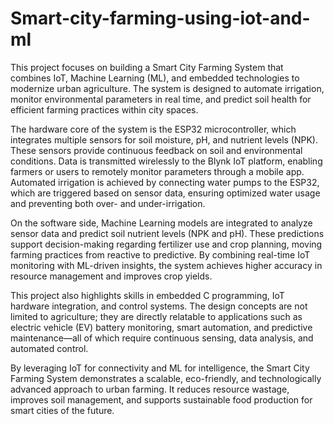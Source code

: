 # Smart-city-farming-using-iot-and-ml
This project focuses on building a Smart City Farming System that combines IoT, Machine Learning (ML), and embedded technologies to modernize urban agriculture. The system is designed to automate irrigation, monitor environmental parameters in real time, and predict soil health for efficient farming practices within city spaces.

The hardware core of the system is the ESP32 microcontroller, which integrates multiple sensors for soil moisture, pH, and nutrient levels (NPK). These sensors provide continuous feedback on soil and environmental conditions. Data is transmitted wirelessly to the Blynk IoT platform, enabling farmers or users to remotely monitor parameters through a mobile app. Automated irrigation is achieved by connecting water pumps to the ESP32, which are triggered based on sensor data, ensuring optimized water usage and preventing both over- and under-irrigation.

On the software side, Machine Learning models are integrated to analyze sensor data and predict soil nutrient levels (NPK and pH). These predictions support decision-making regarding fertilizer use and crop planning, moving farming practices from reactive to predictive. By combining real-time IoT monitoring with ML-driven insights, the system achieves higher accuracy in resource management and improves crop yields.

This project also highlights skills in embedded C programming, IoT hardware integration, and control systems. The design concepts are not limited to agriculture; they are directly relatable to applications such as electric vehicle (EV) battery monitoring, smart automation, and predictive maintenance—all of which require continuous sensing, data analysis, and automated control.

By leveraging IoT for connectivity and ML for intelligence, the Smart City Farming System demonstrates a scalable, eco-friendly, and technologically advanced approach to urban farming. It reduces resource wastage, improves soil management, and supports sustainable food production for smart cities of the future.
